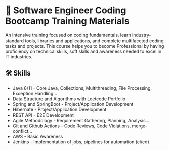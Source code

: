 # 🚀 Software Engineer Coding Bootcamp Training Materials

An intensive training focused on coding fundamentals, learn industry-standard tools, libraries and applications, and complete multifaceted coding tasks and projects. This course helps you to become Professional by having proficiency on technical skills, soft skills and awareness needed to excel in IT industries.

## 🛠 Skills
- Java 8/11 - Core Java, Collections, Multithreading, File Processing, Exception Handling...
- Data Structure and Algorithms with Leetcode Portfolio
- Spring and SpringBoot - Project/Application Development
- Hibernate - Project/Application Development
- REST API - E2E Development 
- Agile Methodology - Requirement Gathering, Planning, Analysis...
- Git and Github Actions - Code Reviews, Code Violations, merge-conflict...
- AWS - Basic Awareness
- Jenkins - Implementation of jobs, pipelines for automation (ci/cd)
